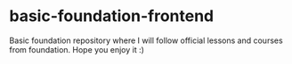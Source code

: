 # basic-foundation-frontend
Basic foundation repository where I will follow official lessons and courses from foundation. Hope you enjoy it :)
